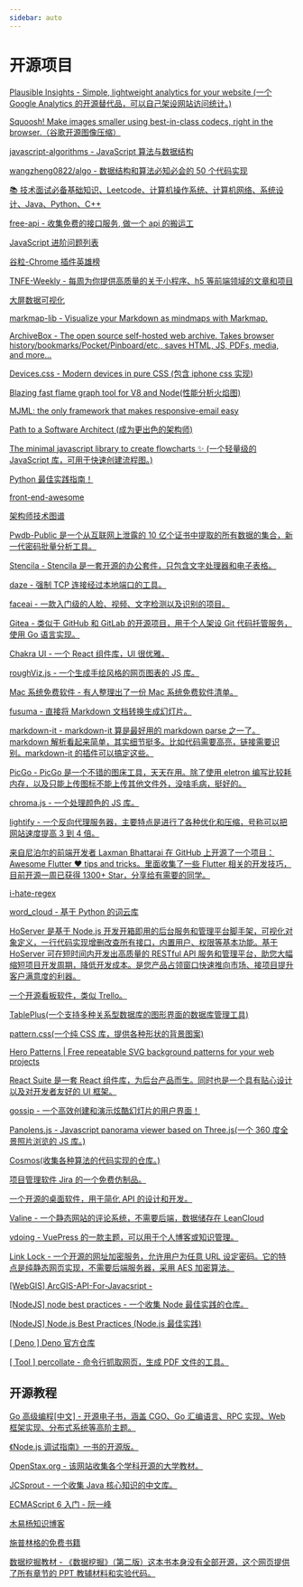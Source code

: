 ```yaml
---
sidebar: auto
---
```


# 开源项目

<!--

[JavaScript]
[   CSS    ]
[   HTML   ]
[   Deno   ]
[  NodeJS  ]
[Vue]

-->

[Plausible Insights - Simple, lightweight analytics for your website (一个 Google Analytics 的开源替代品，可以自己架设网站访问统计。)](https://github.com/plausible-insights/plausible)

[Squoosh! Make images smaller using best-in-class codecs, right in the browser.（谷歌开源图像压缩）](https://github.com/GoogleChromeLabs/squoosh)

[javascript-algorithms - JavaScript 算法与数据结构](https://github.com/trekhleb/javascript-algorithms)

[wangzheng0822/algo - 数据结构和算法必知必会的 50 个代码实现](https://github.com/wangzheng0822/algo)

[📚 技术面试必备基础知识、Leetcode、计算机操作系统、计算机网络、系统设计、Java、Python、C++](https://github.com/CyC2018/CS-Notes)

[free-api - 收集免费的接口服务, 做一个 api 的搬运工](https://github.com/fangzesheng/free-api)

[JavaScript 进阶问题列表](https://github.com/lydiahallie/javascript-questions/blob/master/zh-CN/README-zh_CN.md)

[谷粒-Chrome 插件英雄榜](https://github.com/zhaoolee/ChromeAppHeroes)

[TNFE-Weekly - 每周为你提供高质量的关于小程序、h5 等前端领域的文章和项目](https://github.com/Tnfe/TNFE-Weekly)

[大屏数据可视化](https://github.com/yyhsong/iDataV)

[markmap-lib - Visualize your Markdown as mindmaps with Markmap. ](https://markmap.js.org/)

[ArchiveBox - The open source self-hosted web archive. Takes browser history/bookmarks/Pocket/Pinboard/etc., saves HTML, JS, PDFs, media, and more...](https://github.com/pirate/ArchiveBox)

[Devices.css - Modern devices in pure CSS (包含 iphone css 实现)](https://github.com/picturepan2/devices.css)

[Blazing fast flame graph tool for V8 and Node(性能分析火焰图)](https://github.com/mapbox/flamebearer)

[MJML: the only framework that makes responsive-email easy ](https://github.com/mjmlio/mjml)

[Path to a Software Architect (成为更出色的架构师)](https://github.com/justinamiller/SoftwareArchitect)

[The minimal javascript library to create flowcharts ✨ (一个轻量级的 JavaScript 库，可用于快速创建流程图。)](https://github.com/alyssaxuu/flowy)

[Python 最佳实践指南！](https://pythonguidecn.readthedocs.io/zh/latest/)

[front-end-awesome](https://github.com/iq9891/awesome-frontend)

[架构师技术图谱](https://github.com/toutiaoio/awesome-architecture#%E5%89%8D%E7%AB%AF)

[Pwdb-Public 是一个从互联网上泄露的 10 亿个证书中提取的所有数据的集合，新一代密码批量分析工具。](https://github.com/FlameOfIgnis/Pwdb-Public)

[Stencila - Stencila 是一套开源的办公套件，只包含文字处理器和电子表格。](http://stenci.la/)

[daze - 强制 TCP 连接经过本地端口的工具。](https://github.com/mohanson/daze)

[faceai - 一款入门级的人脸、视频、文字检测以及识别的项目。](https://github.com/vipstone/faceai)

[Gitea - 类似于 GitHub 和 GitLab 的开源项目，用于个人架设 Git 代码托管服务，使用 Go 语言实现。](https://gitea.io/en-us/)

[Chakra UI - 一个 React 组件库，UI 很优雅。](https://chakra-ui.com/)

[roughViz.js - 一个生成手绘风格的网页图表的 JS 库。](https://github.com/jwilber/roughViz)

[Mac 系统免费软件 - 有人整理出了一份 Mac 系统免费软件清单。](https://github.com/serhii-londar/open-source-mac-os-apps/blob/master/README.md)

[fusuma - 直接将 Markdown 文档转换生成幻灯片。](https://github.com/hiroppy/fusuma)

[markdown-it - markdown-it 算是最好用的 markdown parse 之一了。markdown 解析看起来简单，其实细节挺多。比如代码需要高亮，链接需要识别。markdown-it 的插件可以搞定这些。](https://github.com/markdown-it/markdown-it)

[PicGo - PicGo 是一个不错的图床工具，天天在用。除了使用 eletron 编写比较耗内存，以及只能上传图标不能上传其他文件外，没啥毛病，挺好的。](https://github.com/Molunerfinn/PicGo)

[chroma.js - 一个处理颜色的 JS 库。](https://github.com/gka/chroma.js)

[lightify - 一个反向代理服务器，主要特点是进行了各种优化和压缩，号称可以把网站速度提高 3 到 4 倍。](https://medium.com/@alash3al/speed-any-website-by-3-4x-without-any-hassle-97ab34974dbc)

[来自尼泊尔的前端开发者 Laxman Bhattarai 在 GitHub 上开源了一个项目：Awesome Flutter ❤️ tips and tricks。里面收集了一些 Flutter 相关的开发技巧，目前开源一周已获得 1300+ Star，分享给有需要的同学。](https://github.com/erluxman/awesomefluttertips)

[i-hate-regex](https://github.com/geongeorge/i-hate-regex)

[word_cloud - 基于 Python 的词云库](https://github.com/amueller/word_cloud)

[HoServer 是基于 Node.js 开发开箱即用的后台服务和管理平台脚手架，可视化对象定义，一行代码实现增删改查所有接口，内置用户、权限等基本功能。基于 HoServer 可在短时间内开发出高质量的 RESTful API 服务和管理平台，助您大幅缩短项目开发周期，降低开发成本。是您产品占领窗口快速推向市场、接项目提升客户满意度的利器。](https://github.com/hello-react/HoServer)

[一个开源看板软件，类似 Trello。](https://github.com/wekan/wekan)

[TablePlus(一个支持多种关系型数据库的图形界面的数据库管理工具)](https://tableplus.com/)

[pattern.css(一个纯 CSS 库，提供各种形状的背景图案)](https://github.com/bansal-io/pattern.css)

[Hero Patterns | Free repeatable SVG background patterns for your web projects](http://www.heropatterns.com/)

[React Suite 是一套 React 组件库，为后台产品而生。同时也是一个具有贴心设计以及对开发者友好的 UI 框架。](https://github.com/rsuite/rsuite/blob/master/README_zh.md)

[gossip - 一个高效创建和演示炫酷幻灯片的用户界面！](https://github.com/pearmini/gossip)

[Panolens.js - Javascript panorama viewer based on Three.js(一个 360 度全景照片浏览的 JS 库。)](https://github.com/pchen66/panolens.js)

[Cosmos(收集各种算法的代码实现的仓库。)](https://github.com/OpenGenus/cosmos)

[项目管理软件 Jira 的一个免费仿制品。](https://tara.ai/)

[一个开源的桌面软件，用于简化 API 的设计和开发。](https://insomnia.rest/)

[Valine - 一个静态网站的评论系统，不需要后端，数据储存在 LeanCloud](https://valine.js.org/)

[vdoing - VuePress 的一款主题，可以用于个人博客或知识管理。](https://github.com/xugaoyi/vuepress-theme-vdoing)

[Link Lock - 一个开源的网址加密服务，允许用户为任意 URL 设定密码。它的特点是纯静态网页实现，不需要后端服务器，采用 AES 加密算法。 ](https://github.com/jstrieb/link-lock)

[[WebGIS] ArcGIS-API-For-Javacsript - ](https://github.com/CarpenterGISer/ArcGIS-API-For-Javacsript)

[[NodeJS] node best practices - 一个收集 Node 最佳实践的仓库。](https://github.com/i0natan/nodebestpractices)

[[NodeJS] Node.js Best Practices (Node.js 最佳实践)](https://github.com/goldbergyoni/nodebestpractices)

[[ Deno ] Deno 官方仓库](https://github.com/denoland/deno)

[[ Tool ] percollate - 命令行抓取网页，生成 PDF 文件的工具。](https://github.com/danburzo/percollate)



## 开源教程

[Go 高级编程[中文] - 开源电子书，涵盖 CGO、Go 汇编语言、RPC 实现、Web 框架实现、分布式系统等高阶主题。](https://github.com/chai2010/advanced-go-programming-book)

[《Node.js 调试指南》一书的开源版。](https://github.com/nswbmw/node-in-debugging)

[OpenStax.org - 该网站收集各个学科开源的大学教材。](https://openstax.org/subjects)

[JCSprout - 一个收集 Java 核心知识的中文库。](https://github.com/crossoverJie/JCSprout)

[ECMAScript 6 入门 - 阮一峰](https://es6.ruanyifeng.com/)

[木易杨知识博客](https://github.com/yygmind/blog)

[施普林格的免费书籍](https://hnarayanan.github.io/springer-books/)

[数据挖掘教材 - 《数据挖掘》（第二版）这本书本身没有全部开源，这个网页提供了所有章节的 PPT 教辅材料和实验代码。](https://www-users.cs.umn.edu/~kumar001/dmbook/index.php)